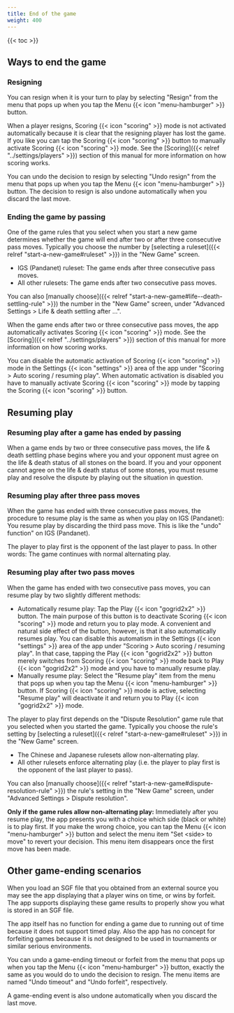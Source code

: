 ```yaml
---
title: End of the game 
weight: 400
---
```


{{< toc >}}

## Ways to end the game

### Resigning

You can resign when it is your turn to play by selecting "Resign" from the menu that pops up when you tap the Menu {{< icon "menu-hamburger" >}} button.

When a player resigns, Scoring {{< icon "scoring" >}} mode is not activated automatically because it is clear that the resigning player has lost the game. If you like you can tap the Scoring {{< icon "scoring" >}} button to manually activate Scoring {{< icon "scoring" >}} mode. See the [Scoring]({{< relref "../settings/players" >}}) section of this manual for more information on how scoring works.

You can undo the decision to resign by selecting "Undo resign" from the menu that pops up when you tap the Menu {{< icon "menu-hamburger" >}} button. The decision to resign is also undone automatically when you discard the last move.

### Ending the game by passing

One of the game rules that you select when you start a new game determines whether the game will end after two or after three consecutive pass moves. Typically you choose the number by [selecting a ruleset]({{< relref "start-a-new-game#ruleset" >}}) in the "New Game" screen.

- IGS (Pandanet) ruleset: The game ends after three consecutive pass moves.
- All other rulesets: The game ends after two consecutive pass moves.

You can also [manually choose]({{< relref "start-a-new-game#life--death-settling-rule" >}}) the number in the "New Game" screen, under "Advanced Settings > Life & death settling after ...".

When the game ends after two or three consecutive pass moves, the app automatically activates Scoring {{< icon "scoring" >}} mode. See the [Scoring]({{< relref "../settings/players" >}}) section of this manual for more information on how scoring works.

You can disable the automatic activation of Scoring {{< icon "scoring" >}} mode in the Settings {{< icon "settings" >}} area of the app under "Scoring > Auto scoring / resuming play". When automatic activation is disabled you have to manually activate Scoring {{< icon "scoring" >}} mode by tapping the Scoring {{< icon "scoring" >}} button.

## Resuming play

### Resuming play after a game has ended by passing

When a game ends by two or three consecutive pass moves, the life & death settling phase begins where you and your opponent must agree on the life & death status of all stones on the board. If you and your opponent cannot agree on the life & death status of some stones, you must resume play and resolve the dispute by playing out the situation in question.

### Resuming play after three pass moves

When the game has ended with three consecutive pass moves, the procedure to resume play is the same as when you play on IGS (Pandanet): You resume play by discarding the third pass move. This is like the "undo" function" on IGS (Pandanet).

The player to play first is the opponent of the last player to pass. In other words: The game continues with normal alternating play.

### Resuming play after two pass moves

When the game has ended with two consecutive pass moves, you can resume play by two slightly different methods:

- Automatically resume play: Tap the Play {{< icon "gogrid2x2" >}} button. The main purpose of this button is to deactivate Scoring {{< icon "scoring" >}} mode and return you to play mode. A convenient and natural side effect of the button, however, is that it also automatically resumes play. You can disable this automatism in the Settings {{< icon "settings" >}} area of the app under "Scoring > Auto scoring / resuming play". In that case, tapping the Play {{< icon "gogrid2x2" >}} button merely switches from Scoring {{< icon "scoring" >}} mode back to Play {{< icon "gogrid2x2" >}} mode and you have to manually resume play.
- Manually resume play: Select the "Resume play" item from the menu that pops up when you tap the Menu {{< icon "menu-hamburger" >}} button. If Scoring {{< icon "scoring" >}} mode is active, selecting "Resume play" will deactivate it and return you to Play {{< icon "gogrid2x2" >}} mode.

The player to play first depends on the "Dispute Resolution" game rule that you selected when you started the game. Typically you choose the rule's setting by [selecting a ruleset]({{< relref "start-a-new-game#ruleset" >}}) in the "New Game" screen.

- The Chinese and Japanese rulesets allow non-alternating play.
- All other rulesets enforce alternating play (i.e. the player to play first is the opponent of the last player to pass).

You can also [manually choose]({{< relref "start-a-new-game#dispute-resolution-rule" >}}) the rule's setting in the "New Game" screen, under "Advanced Settings > Dispute resolution".

**Only if the game rules allow non-alternating play:** Immediately after you resume play, the app presents you with a choice which side (black or white) is to play first. If you make the wrong choice, you can tap the Menu {{< icon "menu-hamburger" >}} button and select the menu item "Set &lt;side&gt; to move" to revert your decision. This menu item disappears once the first move has been made.

## Other game-ending scenarios

When you load an SGF file that you obtained from an external source you may see the app displaying that a player wins on time, or wins by forfeit. The app supports displaying these game results to properly show you what is stored in an SGF file.

The app itself has no function for ending a game due to running out of time because it does not support timed play. Also the app has no concept for forfeiting games because it is not designed to be used in tournaments or similar serious environments.

You can undo a game-ending timeout or forfeit from the menu that pops up when you tap the Menu {{< icon "menu-hamburger" >}} button, exactly the same as you would do to undo the decision to resign. The menu items are named "Undo timeout" and "Undo forfeit", respectively.

A game-ending event is also undone automatically when you discard the last move.
